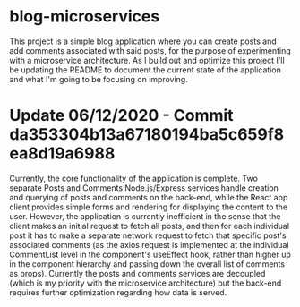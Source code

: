 # blog-microservices
This project is a simple blog application where you can create posts and add comments associated with said posts, for the purpose of experimenting with a microservice architecture. As I build out and optimize this project I'll be updating the README to document the current state of the application and what I'm going to be focusing on improving.

# Update 06/12/2020 - Commit da353304b13a67180194ba5c659f8ea8d19a6988
Currently, the core functionality of the application is complete. Two separate Posts and Comments Node.js/Express services handle creation and querying of posts and comments on the back-end, while the React app client provides simple forms and rendering for displaying the content to the user. However, the application is currently inefficient in the sense that the client makes an initial request to fetch all posts, and then for each individual post it has to make a separate network request to fetch that specific post's associated comments (as the axios request is implemented at the individual CommentList level in the component's useEffect hook, rather than higher up in the component hierarchy and passing down the overall list of comments as props). Currently the posts and comments services are decoupled (which is my priority with the microservice architecture) but the back-end requires further optimization regarding how data is served.
